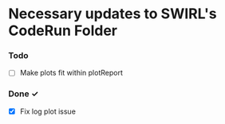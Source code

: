 # Necessary updates to SWIRL's CodeRun Folder 

### Todo
- [ ] Make plots fit within plotReport
### Done ✓
- [x] Fix log plot issue
